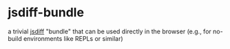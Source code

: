 # jsdiff-bundle #

a trivial [jsdiff](https://github.com/kpdecker/jsdiff) "bundle" that can be used directly in the browser (e.g., for no-build environments like REPLs or similar)

